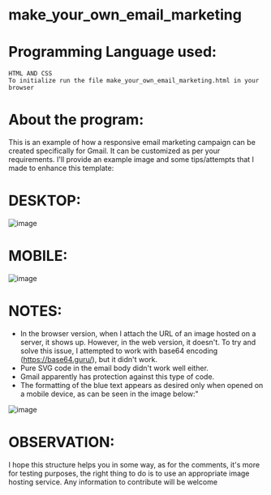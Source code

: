 # make_your_own_email_marketing

# Programming Language used:

    HTML AND CSS
    To initialize run the file make_your_own_email_marketing.html in your browser

# About the program:

  This is an example of how a responsive email marketing campaign can be created specifically for Gmail. It can be customized as per your requirements. I'll provide an example image and some tips/attempts that I made to enhance this template:

# DESKTOP:
![image](https://github.com/gabflag/make_your_own_email_marketing/assets/95552879/9ce0dc27-b751-47b9-9e9f-a53491d448b0)

# MOBILE:
![image](https://github.com/gabflag/make_your_own_email_marketing/assets/95552879/289d0591-0e9a-4887-9391-8c62584ecade)

# NOTES:

- In the browser version, when I attach the URL of an image hosted on a server, it shows up. However, in the web version, it doesn't. To try and solve this issue, I attempted to work with base64 encoding (https://base64.guru/), but it didn't work.
- Pure SVG code in the email body didn't work well either.
- Gmail apparently has protection against this type of code.
- The formatting of the blue text appears as desired only when opened on a mobile device, as can be seen in the image below:"

![image](https://github.com/gabflag/make_your_own_email_marketing/assets/95552879/b60713bf-12bf-4597-a3f5-0fda47545493)

# OBSERVATION:

I hope this structure helps you in some way, as for the comments, it's more for testing purposes, the right thing to do is to use an appropriate image hosting service. Any information to contribute will be welcome

